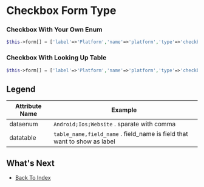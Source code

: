 # Checkbox Form Type

### Checkbox With Your Own Enum
```php
$this->form[] = ['label'=>'Platform','name'=>'platform','type'=>'checkbox','dataenum'=>'Android;IOS;Website'];
```

### Checkbox With Looking Up Table
```php
$this->form[] = ['label'=>'Platform','name'=>'platform','type'=>'checkbox','datatable'=>'platform,name'];
```

## Legend
| Attribute Name | Example |
| -------------- | ------- |
| dataenum | `Android;Ios;Website` . sparate with comma |
| datatable | `table_name,field_name` . field_name is field that want to show as label |

## What's Next
- [Back To Index](./index.md)

